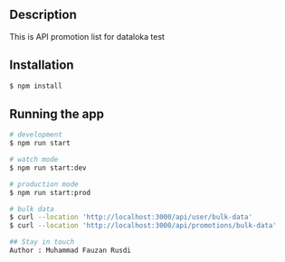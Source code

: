 ## Description
This is  API promotion list for dataloka test
## Installation
```bash
$ npm install
```
## Running the app

```bash
# development
$ npm run start

# watch mode
$ npm run start:dev

# production mode
$ npm run start:prod
```
```bash
# bulk data 
$ curl --location 'http://localhost:3000/api/user/bulk-data'
$ curl --location 'http://localhost:3000/api/promotions/bulk-data'
```
```bash
## Stay in touch
Author : Muhammad Fauzan Rusdi
```